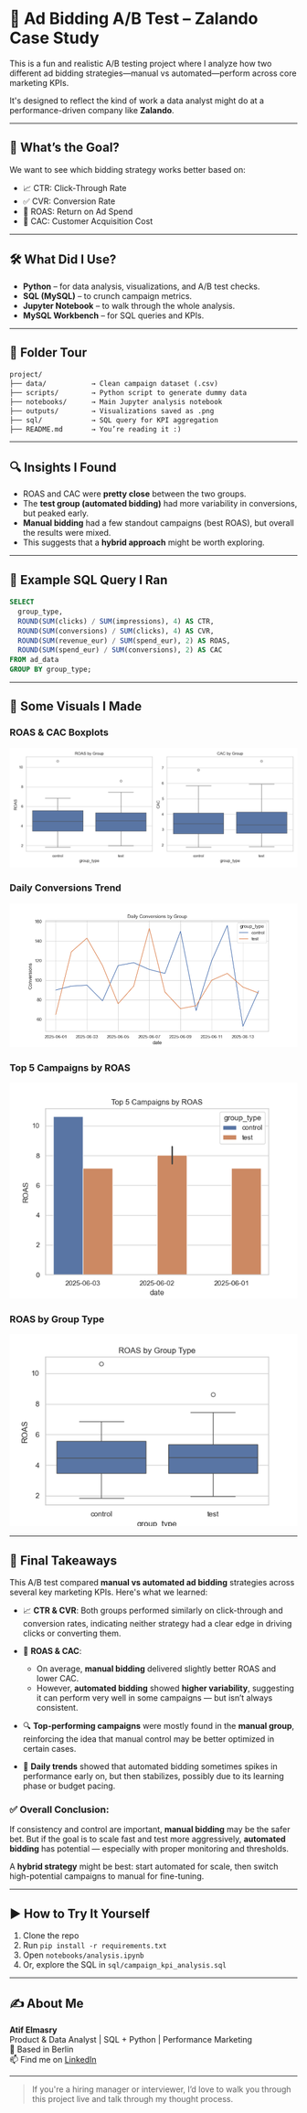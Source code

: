 # 🎯 Ad Bidding A/B Test – Zalando Case Study

This is a fun and realistic A/B testing project where I analyze how two different ad bidding strategies—manual vs automated—perform across core marketing KPIs.

It's designed to reflect the kind of work a data analyst might do at a performance-driven company like **Zalando**.

---

## 🧪 What’s the Goal?

We want to see which bidding strategy works better based on:

- 📈 CTR: Click-Through Rate
- ✅ CVR: Conversion Rate
- 💸 ROAS: Return on Ad Spend
- 🧮 CAC: Customer Acquisition Cost

---

## 🛠️ What Did I Use?

- **Python** – for data analysis, visualizations, and A/B test checks.
- **SQL (MySQL)** – to crunch campaign metrics.
- **Jupyter Notebook** – to walk through the whole analysis.
- **MySQL Workbench** – for SQL queries and KPIs.

---

## 📁 Folder Tour

```
project/
├── data/           → Clean campaign dataset (.csv)
├── scripts/        → Python script to generate dummy data
├── notebooks/      → Main Jupyter analysis notebook
├── outputs/        → Visualizations saved as .png
├── sql/            → SQL query for KPI aggregation
├── README.md       → You’re reading it :)
```

---

## 🔍 Insights I Found

- ROAS and CAC were **pretty close** between the two groups.
- The **test group (automated bidding)** had more variability in conversions, but peaked early.
- **Manual bidding** had a few standout campaigns (best ROAS), but overall the results were mixed.
- This suggests that a **hybrid approach** might be worth exploring.

---

## 🧠 Example SQL Query I Ran

```sql
SELECT
  group_type,
  ROUND(SUM(clicks) / SUM(impressions), 4) AS CTR,
  ROUND(SUM(conversions) / SUM(clicks), 4) AS CVR,
  ROUND(SUM(revenue_eur) / SUM(spend_eur), 2) AS ROAS,
  ROUND(SUM(spend_eur) / SUM(conversions), 2) AS CAC
FROM ad_data
GROUP BY group_type;
```

---

## 📸 Some Visuals I Made

### ROAS & CAC Boxplots
![ROAS and CAC comparison](https://raw.githubusercontent.com/AtifElmasry/ad-bidding-ab-test-zalando-case-study/main/outputs/roas_cac_comparison.png)

### Daily Conversions Trend
![Daily conversions](https://raw.githubusercontent.com/AtifElmasry/ad-bidding-ab-test-zalando-case-study/main/outputs/daily_conversions.png)

### Top 5 Campaigns by ROAS
![Top 5 campaigns](https://raw.githubusercontent.com/AtifElmasry/ad-bidding-ab-test-zalando-case-study/main/outputs/top5_campaigns_roas.png)

### ROAS by Group Type
![ROAS by group type](https://raw.githubusercontent.com/AtifElmasry/ad-bidding-ab-test-zalando-case-study/main/outputs/roas_by_group_boxplot.png)

---
## 🧠 Final Takeaways

This A/B test compared **manual vs automated ad bidding** strategies across several key marketing KPIs. Here's what we learned:

- 📈 **CTR & CVR**: Both groups performed similarly on click-through and conversion rates, indicating neither strategy had a clear edge in driving clicks or converting them.

- 💸 **ROAS & CAC**:
  - On average, **manual bidding** delivered slightly better ROAS and lower CAC.
  - However, **automated bidding** showed **higher variability**, suggesting it can perform very well in some campaigns — but isn’t always consistent.

- 🔍 **Top-performing campaigns** were mostly found in the **manual group**, reinforcing the idea that manual control may be better optimized in certain cases.

- 📆 **Daily trends** showed that automated bidding sometimes spikes in performance early on, but then stabilizes, possibly due to its learning phase or budget pacing.

### ✅ Overall Conclusion:

If consistency and control are important, **manual bidding** may be the safer bet. But if the goal is to scale fast and test more aggressively, **automated bidding** has potential — especially with proper monitoring and thresholds.

A **hybrid strategy** might be best: start automated for scale, then switch high-potential campaigns to manual for fine-tuning.

---

## ▶️ How to Try It Yourself

1. Clone the repo
2. Run `pip install -r requirements.txt`
3. Open `notebooks/analysis.ipynb`
4. Or, explore the SQL in `sql/campaign_kpi_analysis.sql`

---

## ✍️ About Me

**Atif Elmasry**  
Product & Data Analyst | SQL + Python | Performance Marketing  
📍 Based in Berlin  
📫 Find me on [LinkedIn](https://www.linkedin.com/in/tioatifelmasry)

---

> If you're a hiring manager or interviewer, I’d love to walk you through this project live and talk through my thought process.